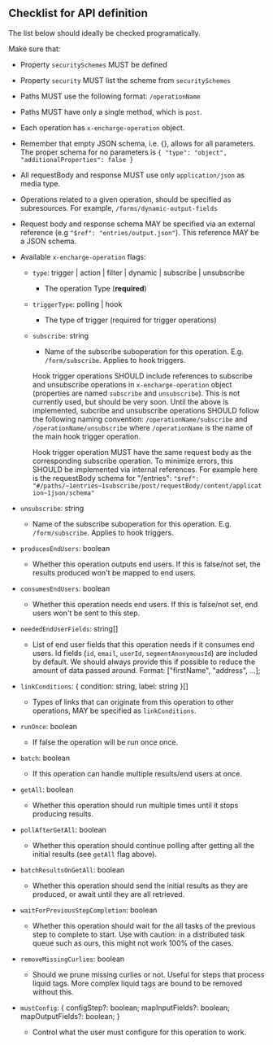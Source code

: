 ## Checklist for API definition

The list below should ideally be checked programatically.

Make sure that:

- Property `securitySchemes` MUST be defined
- Property `security` MUST list the scheme from `securitySchemes`
- Paths MUST use the following format: `/operationName`
- Paths MUST have only a single method, which is `post`.
- Each operation has `x-encharge-operation` object.
- Remember that empty JSON schema, i.e. {}, allows for all parameters.
  The proper schema for no parameters is
  `{ "type": "object", "additionalProperties": false }`
- All requestBody and response MUST use only `application/json` as media type.
- Operations related to a given operation, should be specified as
  subresources. For example, `/forms/dynamic-output-fields`
- Request body and response schema MAY be specified via an external reference
  (e.g `"$ref": "entries/output.json"`). This reference MAY be a JSON schema.
- Available `x-encharge-operation` flags:

  - `type`: trigger | action | filter | dynamic | subscribe | unsubscribe

    - The operation Type (**required**)

  - `triggerType`: polling | hook

    - The type of trigger (required for trigger operations)

  - `subscribe`: string

    - Name of the subscribe suboperation for this operation. E.g. `/form/subscribe`. Applies to hook triggers.

    Hook trigger operations SHOULD include references to subscribe
    and unsubscribe operations in `x-encharge-operation` object
    (properties are named `subscribe` and `unsubscribe`). This is not currently
    used, but should be very soon. Until the above is implemented, subcribe and
    unsubscribe operations SHOULD follow the following naming convention:
    `/operationName/subscribe` and `/operationName/unsubscribe` where
    `/operationName` is the name of the main hook trigger operation.

    Hook trigger operation MUST have the same request body as the
    corresponding subscribe operation. To minimize errors, this SHOULD be
    implemented via internal references. For example here is the requestBody schema
    for "/entries":
    `"$ref": "#/paths/~1entries~1subscribe/post/requestBody/content/application~1json/schema"`

* `unsubscribe`: string

  - Name of the subscribe suboperation for this operation. E.g. `/form/subscribe`. Applies to hook triggers.

* `producesEndUsers`: boolean

  - Whether this operation outputs end users. If this is false/not set, the results produced won't be mapped to end users.

* `consumesEndUsers`: boolean

  - Whether this operation needs end users. If this is false/not set, end users won't be sent to this step.

* `neededEndUserFields`: string[]

  - List of end user fields that this operation needs if it consumes end users. Id fields (`id`, `email`, `userId`, `segmentAnonymousId`) are included by default. We should always provide this if possible to reduce the amount of data passed around. Format: ["firstName", "address", ...];

* `linkConditions`: { condition: string, label: string }[]

  - Types of links that can originate from this operation to other operations, MAY be specified as `linkConditions`.

* `runOnce`: boolean

  - If false the operation will be run once once.

* `batch`: boolean

  - If this operation can handle multiple results/end users at once.

* `getAll`: boolean

  - Whether this operation should run multiple times until it stops producing results.

* `pollAfterGetAll`: boolean

  - Whether this operation should continue polling after getting all the initial results (see `getAll` flag above).

* `batchResultsOnGetAll`: boolean

  - Whether this operation should send the initial results as they are produced, or await until they are all retrieved.

* `waitForPreviousStepCompletion`: boolean

  - Whether this operation should wait for the all tasks of the previous step to complete to start. Use with caution: in a distributed task queue such as ours, this might not work 100% of the cases.

* `removeMissingCurlies`: boolean

  - Should we prune missing curlies or not. Useful for steps that process liquid tags. More complex liquid tags are bound to be removed without this.

* `mustConfig`: {
  configStep?: boolean;
  mapInputFields?: boolean;
  mapOutputFields?: boolean;
  }
  - Control what the user must configure for this operation to work.
